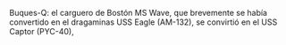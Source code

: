 Buques-Q: el carguero de Bostón MS Wave, que brevemente se había convertido en el dragaminas USS Eagle (AM-132), se convirtió en el USS Captor (PYC-40),

